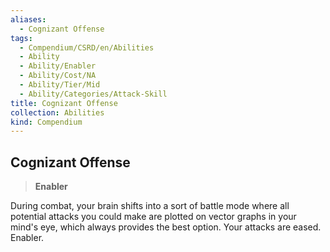 ```yaml
---
aliases:
  - Cognizant Offense
tags:
  - Compendium/CSRD/en/Abilities
  - Ability
  - Ability/Enabler
  - Ability/Cost/NA
  - Ability/Tier/Mid
  - Ability/Categories/Attack-Skill
title: Cognizant Offense
collection: Abilities
kind: Compendium
---
```

## Cognizant Offense  
>**Enabler**
  
During combat, your brain shifts into a sort of battle mode where all potential attacks you could make are plotted on vector graphs in your mind's eye, which always provides the best option. Your attacks are eased. Enabler.